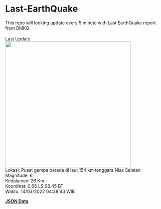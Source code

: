 # Last-EarthQuake
This repo will looking update every 5 minute with Last EarthQuake report from BMKG
<br>
<br>
Last Update
<br>
<img src="https://ews.bmkg.go.id/TEWS/data/20220314043843.mmi.jpg" width="400"/>
<br>
Lokasi: Pusat gempa berada di laut 154 km tenggara Nias Selatan <br>
Magnitude: 6 <br>
Kedalaman: 26 Km <br>
Koordinat: 0.66 LS 98.45 BT <br>
Waktu: 14/03/2022 04:38:43 WIB <br>

<a href="./data/data.json">**JSON Data**</a>
